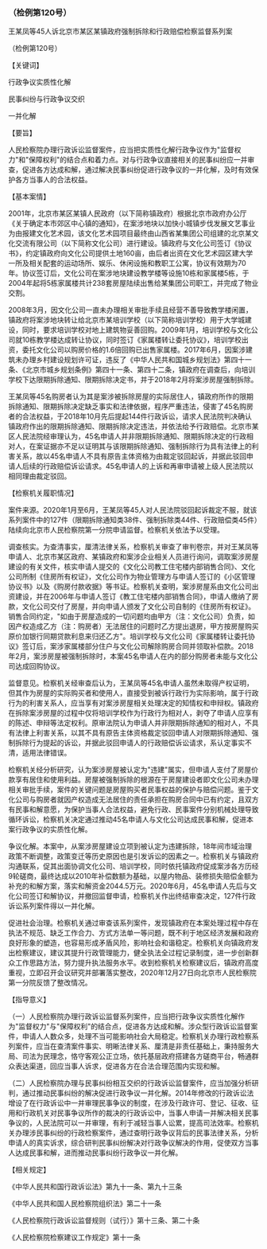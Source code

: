 ### （检例第120号）
王某凤等45人诉北京市某区某镇政府强制拆除和行政赔偿检察监督系列案

（检例第120号）

【关键词】

行政争议实质性化解

民事纠纷与行政争议交织

一并化解

【要旨】

人民检察院办理行政诉讼监督案件，应当把实质性化解行政争议作为"监督权力"和"保障权利"的结合点和着力点。对与行政争议直接相关的民事纠纷应一并审查，促进各方达成和解，通过解决民事纠纷促进行政争议的一并化解，及时有效保护各方当事人的合法权益。

【基本案情】

2001年，北京市某区某镇人民政府（以下简称镇政府）根据北京市政府办公厅《关于确定本市郊区中心镇的通知》，在案涉地块以加快小城镇步伐发展文艺事业为由报建文化艺术园，该文化艺术园项目最终由山西省某集团公司组建的北京某文化交流有限公司（以下简称文化公司）进行建设。镇政府与文化公司签订《协议书》，约定镇政府向文化公司提供土地160亩，由后者出资在文化艺术园区建大学一所及相关配套的运动场所、娱乐、休闲设施和教职工公寓，协议有效期为70年。协议签订后，文化公司在案涉地块建设教学楼等设施10栋和家属楼5栋，于2004年起将5栋家属楼共计238套房屋陆续出售给某集团公司职工，并完成了物业交割。

2008年3月，因文化公司一直未办理相关审批手续且经营不善导致教学楼闲置，镇政府将案涉地块转让给北京市某培训学校（以下简称培训学校）用于大学城建设，同时，要求培训学校对地上建筑物妥善回购。2009年1月，培训学校与文化公司就10栋教学楼达成转让协议，同时签订《家属楼转让委托协议》，培训学校出资，委托文化公司以购房价格的1.6倍回购已出售家属楼。2017年6月，因案涉建筑未办理乡村建设规划许可证，违反了《中华人民共和国城乡规划法》第四十一条、《北京市城乡规划条例》第四十一条、第四十二条，镇政府在调查后，向培训学校下达限期拆除通知、限期拆除决定书，并于2018年2月将案涉房屋强制拆除。

王某凤等45名购房者认为其是案涉被拆除房屋的实际居住人，镇政府所作的限期拆除通知、限期拆除决定缺乏事实和法律依据，程序严重违法，侵害了45名购房者的合法权益，于2018年10月先后提起144件行政诉讼，请求人民法院判决确认镇政府作出的限期拆除通知、限期拆除决定违法，并依法给予行政赔偿。北京市某区人民法院经审理认为，45名申请人并非限期拆除通知、限期拆除决定的行政相对人，在案证据亦不足以证明其与该限期拆除通知、强制拆除行为具有法律上的利害关系，故以45名申请人不具有原告主体资格为由裁定驳回起诉，并据此驳回申请人后续的行政赔偿诉讼请求。45名申请人的上诉和再审申请被上级人民法院以相同理由裁定驳回。

【检察机关履职情况】

案件来源。2020年1月至6月，王某凤等45人对人民法院驳回起诉裁定不服，就该系列案件中的127件（限期拆除通知类38件、强制拆除类44件、行政赔偿类45件）陆续向北京市人民检察院第一分院申请监督。检察机关依法予以受理。

调查核实。为查清事实，厘清法律关系，检察机关审查了审判卷宗，并对王某凤等申请人、北京市某区政府、某镇政府和案涉企业相关人员进行询问，调取案涉房屋建设的有关文件，核实申请人提交的《文化公司教工住宅楼内部销售合同》、文化公司所制《住房所有权证》，文化公司作为物业管理方与申请人签订的《小区管理协议书》以及《购房付款收据》等书证。检察机关查明，案涉房屋系由文化公司出资建设，并在2006年与申请人签订《教工住宅楼内部销售合同》，申请人缴纳了房款，文化公司交付了房屋，并向申请人颁发了文化公司自制的《住房所有权证》。销售合同约定，"如由于房屋造成的一切问题均由甲方（注：文化公司）负责，如因产权造成乙方（注：购房者）无法居住的问题时乙方提出退房，甲方按房屋购买原价加银行同期贷款利息来归还乙方"。培训学校与文化公司《家属楼转让委托协议》签订后，案涉家属楼部分住户与文化公司解除购房合同并领取补偿款。2018年2月，案涉房屋被强制拆除时，本案45名申请人在内的部分购房者未能与文化公司达成回购协议。

监督意见。检察机关经审查后认为，王某凤等45名申请人虽然未取得产权证明，但其作为房屋的实际购买者和使用人，直接受到被诉行政行为实际影响，属于行政行为的利害关系人，应当享有对案涉房屋相关处理决定的知情权和申辩权。镇政府在拆除案涉房屋的过程中仅将培训学校作为行政行为相对人，剥夺了申请人应享有的陈述、申辩等法定权利。原审法院认为申请人并非限期拆除通知的相对人，不具有法律上利害关系，以其不具有原告主体资格裁定驳回申请人对限期拆除通知、强制拆除行为提起的诉讼，并据此驳回申请人的行政赔偿诉讼请求，系认定事实不清，适用法律错误。

检察机关经分析研究，认为案涉房屋被认定为"违建"属实，但申请人支付了房屋价款享有居住和使用利益。房屋被强制拆除的根源在于房屋建设者即文化公司未办理相关审批手续，案件的关键问题是房屋购买者民事权益的保护与赔偿问题。鉴于文化公司与购房者就因产权造成无法居住的责任承担在购房合同中已有约定，且双方有民事和解意愿，为保护当事人合法权益，避免行政、民事案件分别机械处理导致循环诉讼，检察机关决定通过推动45名申请人与文化公司达成民事和解，促进本案行政争议的实质性化解。

争议化解。本案中，从案涉房屋建设立项到被认定为违建拆除，18年间市域治理政策不断调整，政策变迁等历史原因也是引发诉讼的因素之一。检察机关与镇政府沟通联系，促其出面协调文化公司、培训学校，同时依托镇政府促成案涉各方历经9轮磋商，最终达成以2010年补偿数额为基础，以屋内物品、装修损失赔偿金额为补充的和解方案，落实和解资金2044.5万元。2020年6月，45名申请人先后与文化公司签订和解协议，并撤回监督申请，检察机关作出终结审查决定，127件行政诉讼系列案件得以一并化解。

促进社会治理。检察机关通过审查该系列案件，发现镇政府在本案处理过程中存在执法不规范、缺乏工作合力、方式方法单一等问题，既不利于地区经济发展和政府良好形象的塑造，也容易形成矛盾风险，影响社会和谐稳定。检察机关向镇政府发出检察建议，建议其提升行政管理能力，健全执法全过程记录制度，进一步创新群众工作思路方法，努力提升执法服务水平。收到检察机关检察建议后，镇政府高度重视，立即召开会议研究并部署落实整改，2020年12月27日向北京市人民检察院第一分院反馈了整改情况。

【指导意义】

（一）人民检察院办理行政诉讼监督系列案件，应当把行政争议实质性化解作为"监督权力"与"保障权利"的结合点，促进各方达成和解。涉众型行政诉讼监督案件，申请人人数众多，处理不当可能影响社会大局稳定。检察机关办理行政检察系列案件，应当在查清案件事实、明晰法律关系、厘清是非责任基础上，秉持服务大局、司法为民理念，恪守客观公正立场，依托基层政府搭建各方磋商平台，畅通群众表达渠道，回应当事人诉求，促进各方在合法合理范围内实现和解。

（二）人民检察院办理与民事纠纷相互交织的行政诉讼监督案件，应当加强分析研判，通过推动民事纠纷的解决促进行政争议一并化解。2014年修改的行政诉讼法增设了在行政诉讼中一并审理民事争议的制度，在涉及行政许可、登记、征收、征用和行政机关对民事争议所作的裁决的行政诉讼中，当事人申请一并解决相关民事争议的，人民法院可以一并审理，有利于减轻当事人讼累，提高司法效率。检察机关办理涉民事纠纷的行政检察案件，通过查明行政争议背后的民事法律关系，分析申请人的真实诉求，综合研判民事纠纷解决对行政争议解决的作用，促使双方当事人达成民事和解，进而推动民事纠纷行政争议一并化解。

【相关规定】

《中华人民共和国行政诉讼法》第九十一条、第九十三条

《中华人民共和国人民检察院组织法》第二十一条

《人民检察院行政诉讼监督规则（试行）》第十三条、第二十条

《人民检察院检察建议工作规定》第十一条
